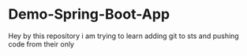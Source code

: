 # Demo-Spring-Boot-App
Hey by this repository i am trying to learn adding git to sts and pushing code from their only
